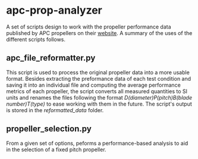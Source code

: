 # apc-prop-analyzer
A set of scripts design to work with the propeller performance data published by APC propellers on their [website](https://www.apcprop.com/technical-information/performance-data/). A summary of the uses of the different scripts follows.

## apc_file_reformatter.py
This script is used to process the original propeller data into a more usable format. Besides extracting the preformance data of each test condition and saving it into an individual file and computing the average performance metrics of each propeller, the script converts all measured quantities to SI units and renames the files following the format *D(diameter)P(pitch)B(blade number)T(type)* to ease working with them in the future. The script's output is stored in the *reformatted_data* folder.

## propeller_selection.py
From a given set of options, peforms a performance-based analysis to aid in the selection of a fixed pitch propeller.
